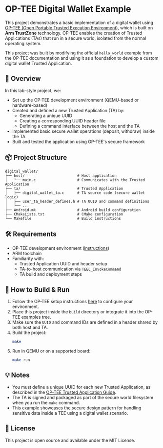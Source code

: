 # OP-TEE Digital Wallet Example

This project demonstrates a basic implementation of a digital wallet using [OP-TEE (Open Portable Trusted Execution Environment)](https://www.op-tee.org/), which is built on **Arm TrustZone** technology. OP-TEE enables the creation of Trusted Applications (TAs) that run in a secure world, isolated from the normal operating system.

This project was built by modifying the official `hello_world` example from the OP-TEE documentation and using it as a foundation to develop a custom digital wallet Trusted Application.

## 🔐 Overview

In this lab-style project, we:

- Set up the OP-TEE development environment (QEMU-based or hardware-based)
- Created and defined a new Trusted Application (TA) by:
  - Generating a unique UUID
  - Creating a corresponding UUID header file
  - Defining a command interface between the host and the TA
- Implemented basic secure wallet operations (deposit, withdraw) inside the TA
- Built and tested the application using OP-TEE's secure framework

## 📦 Project Structure

```
digital_wallet/
├── host/                        # Host application
│   └── main.c                   # Communicates with the Trusted Application
├── ta/                          # Trusted Application
│   ├── digital_wallet_ta.c      # TA source code (secure wallet logic)
│   ├── user_ta_header_defines.h # TA UUID and command definitions
│   └── ...
├── Android.mk                   # Android build configuration
├── CMakeLists.txt               # CMake configuration
└── Makefile                     # Build instructions
```

## 🛠️ Requirements

- OP-TEE development environment ([instructions](https://optee.readthedocs.io/en/latest/building/))
- ARM toolchain
- Familiarity with:
  - Trusted Application UUID and header setup
  - TA-to-host communication via `TEEC_InvokeCommand`
  - TA build and deployment steps

## 🚀 How to Build & Run

1. Follow the OP-TEE setup instructions [here](https://optee.readthedocs.io/en/latest/building/) to configure your environment.
2. Place this project inside the `build` directory or integrate it into the OP-TEE examples tree.
3. Make sure the `UUID` and command IDs are defined in a header shared by both host and TA.
4. Build the project:
   ```bash
   make
   ```
5. Run in QEMU or on a supported board:
   ```bash
   make run
   ```

## 💡 Notes

- You must define a unique UUID for each new Trusted Application, as described in the [OP-TEE Trusted Application Guide](https://optee.readthedocs.io/en/latest/building/trusted_applications.html#build-trusted-applications).
- The TA is signed and packaged as part of the secure world filesystem when you run the `make` command.
- This example showcases the secure design pattern for handling sensitive data inside a TEE using a digital wallet scenario.

## 📄 License

This project is open source and available under the MIT License.
